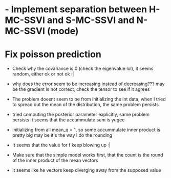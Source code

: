 # - Implement separation between H-MC-SSVI and S-MC-SSVI and N-MC-SSVI (mode)


# Fix poisson prediction
- Check why the covariance is 0 (check the eigenvalue lol), it seems random, either
ok or not ok :|
- why does the error seem to be increasing instead of decreasing???
may be the gradient is not correct, check the tensor to see if it agrees
- The problem doesnt seem to be from initializing the int data, when I tried to spread out the 
mean of the distribution, the same problem persists
- tried computing the posterior parameter explicitly, same problem persists
It seems that the accummulate sum is yugee

- initializing from all mean_q = 1, so some accummulate inner product is pretty big
may be it's the way I do the rounding
- It seems that the value for f keep blowing up  :|
- Make sure that the simple model works first, that the count is the round of the inner product
of the mean vectors
- it seems like he vectors keep diverging away from the supposed value